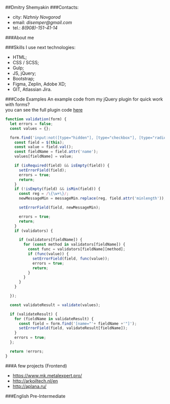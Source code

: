 ##Dmitry Shemyakin
###Contacts:
  * city: _Nizhniy Novgorod_
  * email: _disemper@gmail.com_
  * tel.: _8(908)-151-41-14_
  
###About me


###Skills
I use next technologies: 
* HTML;
* CSS / SCSS;
* Gulp;
* JS, jQuery;
* Bootstrap;
* Figma, Zeplin, Adobe XD;
* GIT, Atlassian Jira.

###Code Examples
An example code from my jQuery plugin for quick work with forms?  
you can see the full plugin code [here](https://gitlab.com/disemper)
```javascript
function validation(form) {
  let errors = false;
  const values = {};

  form.find('input:not([type="hidden"], [type="checkbox"], [type="radio"]), textarea').each(function () {
    const field = $(this);
    const value = field.val();
    const fieldName = field.attr('name');
    values[fieldName] = value;

    if (isRequired(field) && isEmpty(field)) {
      setErrorField(field);
      errors = true;
      return;
    }
    if (!isEmpty(field) && isMin(field)) {
      const reg = /\{\w+\}/;
      newMessageMin = messageMin.replace(reg, field.attr('minlength'));

      setErrorField(field, newMessageMin);

      errors = true;
      return;
    }
    if (validators) {

      if (validators[fieldName]) {
        for (const method in validators[fieldName]) {
          const func = validators[fieldName][method];
          if (func(value)) {
            setErrorField(field, func(value));
            errors = true;
            return;
          }
        }
      }
    }

  });

  const validateResult = validate(values);

  if (validateResult) {
    for (fieldName in validateResult) {
      const field = form.find('[name="'+ fieldName +'"]');
      setErrorField(field, validateResult[fieldName]);
    }
    errors = true;
  };

  return !errors;
}
```

###A few projects (Frontend)
* https://www.mk.metalexpert.pro/
* http://arkoiltech.nl/en
* http://aplana.ru/

###English
Pre-Intermediate
